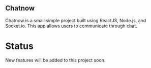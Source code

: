 ## Chatnow

Chatnow is a small simple project built using ReactJS, Node.js, and Socket.io. This app allows users to communicate through chat.

# Status

New features will be added to this project soon.
